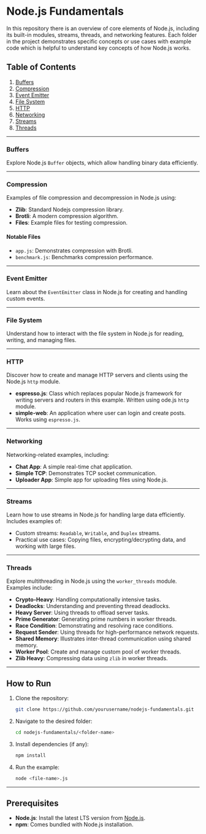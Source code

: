 # Node.js Fundamentals

In this repository there is an overview of core elements of Node.js, including its built-in modules, streams, threads, and networking features. Each folder in the project demonstrates specific concepts or use cases with example code which is helpful to understand key concepts of how Node.js works.

## Table of Contents

1. [Buffers](#buffers)
2. [Compression](#compression)
3. [Event Emitter](#event-emitter)
4. [File System](#file-system)
5. [HTTP](#http)
6. [Networking](#networking)
7. [Streams](#streams)
8. [Threads](#threads)

---

### Buffers

Explore Node.js `Buffer` objects, which allow handling binary data efficiently.

---

### Compression

Examples of file compression and decompression in Node.js using:

- **Zlib**: Standard Nodejs compression library.
- **Brotli**: A modern compression algorithm.
- **Files**: Example files for testing compression.

#### Notable Files

- `app.js`: Demonstrates compression with Brotli.
- `benchmark.js`: Benchmarks compression performance.

---

### Event Emitter

Learn about the `EventEmitter` class in Node.js for creating and handling custom events.

---

### File System

Understand how to interact with the file system in Node.js for reading, writing, and managing files.

---

### HTTP

Discover how to create and manage HTTP servers and clients using the Node.js `http` module.

- **espresso.js**: Class which replaces popular Node.js framework for writing servers and routers in this example. Written using ode.js `http` module.
- **simple-web**: An application where user can login and create posts. Works using `espresso.js`.

---

### Networking

Networking-related examples, including:

- **Chat App**: A simple real-time chat application.
- **Simple TCP**: Demonstrates TCP socket communication.
- **Uploader App**: Simple app for uploading files using Node.js.

---

### Streams

Learn how to use streams in Node.js for handling large data efficiently. Includes examples of:

- Custom streams: `Readable`, `Writable`, and `Duplex` streams.
- Practical use cases: Copying files, encrypting/decrypting data, and working with large files.

---

### Threads

Explore multithreading in Node.js using the `worker_threads` module. Examples include:

- **Crypto-Heavy**: Handling computationally intensive tasks.
- **Deadlocks**: Understanding and preventing thread deadlocks.
- **Heavy Server**: Using threads to offload server tasks.
- **Prime Generator**: Generating prime numbers in worker threads.
- **Race Condition**: Demonstrating and resolving race conditions.
- **Request Sender**: Using threads for high-performance network requests.
- **Shared Memory**: Illustrates inter-thread communication using shared memory.
- **Worker Pool**: Create and manage custom pool of worker threads.
- **Zlib Heavy**: Compressing data using `zlib` in worker threads.

---

## How to Run

1. Clone the repository:
   ```bash
   git clone https://github.com/yourusername/nodejs-fundamentals.git
   ```
2. Navigate to the desired folder:
   ```bash
   cd nodejs-fundamentals/<folder-name>
   ```
3. Install dependencies (if any):
   ```bash
   npm install
   ```
4. Run the example:
   ```bash
   node <file-name>.js
   ```

---

## Prerequisites

- **Node.js**: Install the latest LTS version from [Node.js](https://nodejs.org/).
- **npm**: Comes bundled with Node.js installation.
